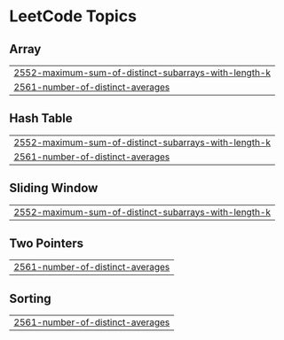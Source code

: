 

<!---LeetCode Topics Start-->
# LeetCode Topics
## Array
|  |
| ------- |
| [2552-maximum-sum-of-distinct-subarrays-with-length-k](https://github.com/kisho1131/dsa-leetcode/tree/master/2552-maximum-sum-of-distinct-subarrays-with-length-k) |
| [2561-number-of-distinct-averages](https://github.com/kisho1131/dsa-leetcode/tree/master/2561-number-of-distinct-averages) |
## Hash Table
|  |
| ------- |
| [2552-maximum-sum-of-distinct-subarrays-with-length-k](https://github.com/kisho1131/dsa-leetcode/tree/master/2552-maximum-sum-of-distinct-subarrays-with-length-k) |
| [2561-number-of-distinct-averages](https://github.com/kisho1131/dsa-leetcode/tree/master/2561-number-of-distinct-averages) |
## Sliding Window
|  |
| ------- |
| [2552-maximum-sum-of-distinct-subarrays-with-length-k](https://github.com/kisho1131/dsa-leetcode/tree/master/2552-maximum-sum-of-distinct-subarrays-with-length-k) |
## Two Pointers
|  |
| ------- |
| [2561-number-of-distinct-averages](https://github.com/kisho1131/dsa-leetcode/tree/master/2561-number-of-distinct-averages) |
## Sorting
|  |
| ------- |
| [2561-number-of-distinct-averages](https://github.com/kisho1131/dsa-leetcode/tree/master/2561-number-of-distinct-averages) |
<!---LeetCode Topics End-->